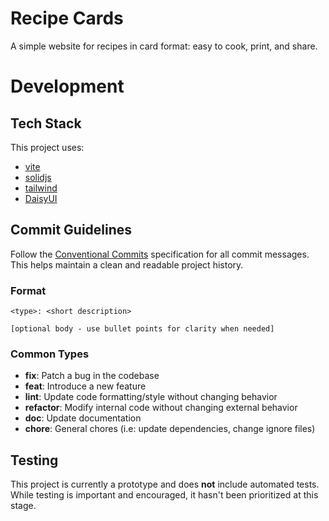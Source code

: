 # Recipe Cards

A simple website for recipes in card format: easy to cook, print, and share.

# Development

## Tech Stack
This project uses:
- [vite](https://vitejs.dev/)
- [solidjs](https://www.solidjs.com/)
- [tailwind](https://tailwindcss.com/)
- [DaisyUI](https://daisyui.com/)

## Commit Guidelines

Follow the [Conventional Commits](https://www.conventionalcommits.org/en/v1.0.0) specification for all commit messages. This helps maintain a clean and readable project history.

### Format

```
<type>: <short description>

[optional body - use bullet points for clarity when needed]
```

### Common Types

- **fix**: Patch a bug in the codebase
- **feat**: Introduce a new feature
- **lint**: Update code formatting/style without changing behavior
- **refactor**: Modify internal code without changing external behavior
- **doc**: Update documentation
- **chore**: General chores (i.e: update dependencies, change ignore files)

## Testing

This project is currently a prototype and does **not** include automated tests. While testing is important and encouraged, it hasn't been prioritized at this stage.

